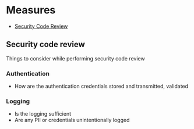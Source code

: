 # Measures
* [Security Code Review](#security-code-review)

## Security code review
Things to consider while performing security code review

### Authentication
* How are the authentication credentials stored and transmitted, validated
  
### Logging
* Is the logging sufficient
* Are any PII or credentials unintentionally logged
